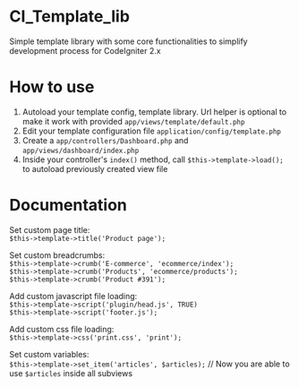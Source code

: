 CI_Template_lib
===============

Simple template library with some core functionalities to simplify development process for CodeIgniter 2.x

How to use
===============
1. Autoload your template config, template library. Url helper is optional to make it work with provided `app/views/template/default.php`
2. Edit your template configuration file `application/config/template.php`
3. Create a `app/controllers/Dashboard.php` and `app/views/dashboard/index.php`
4. Inside your controller's `index()` method, call `$this->template->load();` to autoload previously created view file

Documentation
===============

Set custom page title:<br/>
  `$this->template->title('Product page');`

Set custom breadcrumbs:<br/>
  `$this->template->crumb('E-commerce', 'ecommerce/index');`<br/>
  `$this->template->crumb('Products', 'ecommerce/products');`<br/>
  `$this->template->crumb('Product #391');`

Add custom javascript file loading:<br/>
  `$this->template->script('plugin/head.js', TRUE)`<br/>
  `$this->template->script('footer.js');`

Add custom css file loading:<br/>
  `$this->template->css('print.css', 'print');`
  
Set custom variables:<br/>
  `$this->template->set_item('articles', $articles);` // Now you are able to use `$articles` inside all subviews
